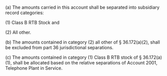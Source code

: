 (a) The amounts carried in this account shall be separated into subsidiary record categories:

(1) Class B RTB Stock and

(2) All other.

(b) The amounts contained in category (2) all other of § 36.172(a)(2), shall be excluded from part 36 jurisdictional separations.
                        

(c) The amounts contained in category (1) Class B RTB stock of § 36.172(a)(1), shall be allocated based on the relative separations of Account 2001, Telephone Plant in Service.

